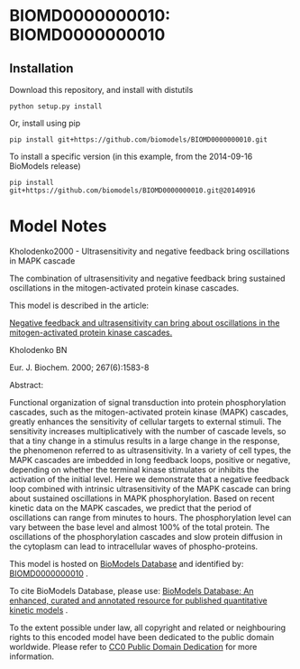 # BIOMD0000000010: BIOMD0000000010

## Installation

Download this repository, and install with distutils

`python setup.py install`

Or, install using pip

`pip install git+https://github.com/biomodels/BIOMD0000000010.git`

To install a specific version (in this example, from the 2014-09-16 BioModels release)

`pip install git+https://github.com/biomodels/BIOMD0000000010.git@20140916`


# Model Notes


Kholodenko2000 - Ultrasensitivity and negative feedback bring oscillations in
MAPK cascade

The combination of ultrasensitivity and negative feedback bring sustained
oscillations in the mitogen-activated protein kinase cascades.

This model is described in the article:

[Negative feedback and ultrasensitivity can bring about oscillations in the
mitogen-activated protein kinase
cascades.](http://identifiers.org/pubmed/10712587)

Kholodenko BN

Eur. J. Biochem. 2000; 267(6):1583-8

Abstract:

Functional organization of signal transduction into protein phosphorylation
cascades, such as the mitogen-activated protein kinase (MAPK) cascades,
greatly enhances the sensitivity of cellular targets to external stimuli. The
sensitivity increases multiplicatively with the number of cascade levels, so
that a tiny change in a stimulus results in a large change in the response,
the phenomenon referred to as ultrasensitivity. In a variety of cell types,
the MAPK cascades are imbedded in long feedback loops, positive or negative,
depending on whether the terminal kinase stimulates or inhibits the activation
of the initial level. Here we demonstrate that a negative feedback loop
combined with intrinsic ultrasensitivity of the MAPK cascade can bring about
sustained oscillations in MAPK phosphorylation. Based on recent kinetic data
on the MAPK cascades, we predict that the period of oscillations can range
from minutes to hours. The phosphorylation level can vary between the base
level and almost 100% of the total protein. The oscillations of the
phosphorylation cascades and slow protein diffusion in the cytoplasm can lead
to intracellular waves of phospho-proteins.

This model is hosted on [BioModels Database](http://www.ebi.ac.uk/biomodels/)
and identified by:
[BIOMD0000000010](http://identifiers.org/biomodels.db/BIOMD0000000010) .

To cite BioModels Database, please use: [BioModels Database: An enhanced,
curated and annotated resource for published quantitative kinetic
models](http://identifiers.org/pubmed/20587024) .

To the extent possible under law, all copyright and related or neighbouring
rights to this encoded model have been dedicated to the public domain
worldwide. Please refer to [CC0 Public Domain
Dedication](http://creativecommons.org/publicdomain/zero/1.0/) for more
information.


